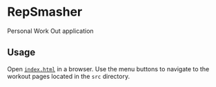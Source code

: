 # RepSmasher
Personal Work Out application

## Usage

Open [`index.html`](https://joshbrodeur.github.io/RepSmasher/) in a browser. Use the menu buttons to navigate to the workout pages located in the `src` directory.
